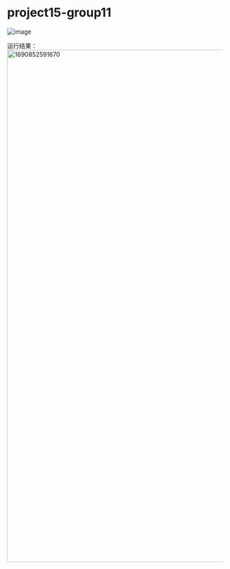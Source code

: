 # project15-group11

![image](https://github.com/zsygroup31num1/project15-group11/assets/129477117/29b64c1d-0f09-4a7e-acba-7343f781c0f9)

运行结果：<img width="1194" alt="1690852591670" src="https://github.com/zsygroup31num1/project15-group11/assets/129477117/a94de0ee-80f1-41f4-8d6a-e721ecc544cf">

